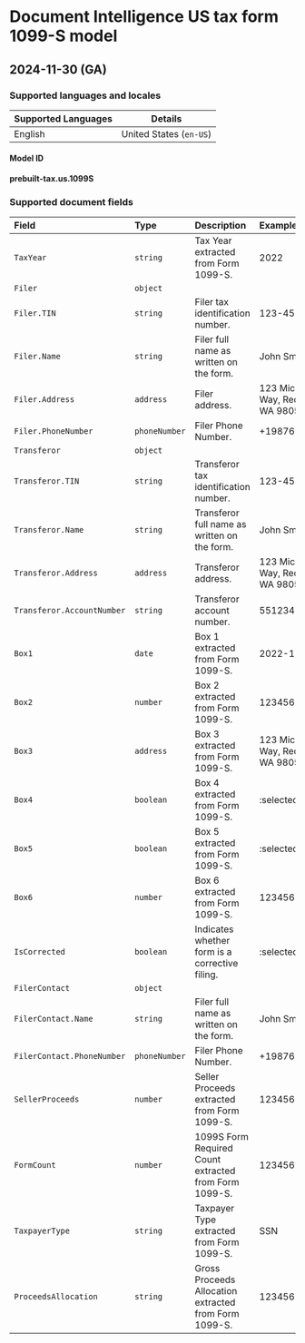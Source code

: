 # Document Intelligence US tax form 1099-S model

## 2024-11-30 (GA)

### Supported languages and locales

| Supported Languages | Details |
|:--------------------|:-------:|
|English|United States (`en-US`)|

#### Model ID

**prebuilt-tax.us.1099S**

### Supported document fields

| Field | Type | Description | Example |
|:------|:-----|:------------|:--------|
|`TaxYear`|`string`|Tax Year extracted from Form 1099-S.|2022|
|`Filer`|`object`|||
|`Filer.TIN`|`string`|Filer tax identification number.|123-45-6789|
|`Filer.Name`|`string`|Filer full name as written on the form.|John Smith|
|`Filer.Address`|`address`|Filer address.|123 Microsoft Way, Redmond WA 98052|
|`Filer.PhoneNumber`|`phoneNumber`|Filer Phone Number.|+19876543210|
|`Transferor`|`object`|||
|`Transferor.TIN`|`string`|Transferor tax identification number.|123-45-6789|
|`Transferor.Name`|`string`|Transferor full name as written on the form.|John Smith|
|`Transferor.Address`|`address`|Transferor address.|123 Microsoft Way, Redmond WA 98052|
|`Transferor.AccountNumber`|`string`|Transferor account number.|55123456789|
|`Box1`|`date`|Box 1 extracted from Form 1099-S.|2022-12-31|
|`Box2`|`number`|Box 2 extracted from Form 1099-S.|123456|
|`Box3`|`address`|Box 3 extracted from Form 1099-S.|123 Microsoft Way, Redmond WA 98052|
|`Box4`|`boolean`|Box 4 extracted from Form 1099-S.|:selected:|
|`Box5`|`boolean`|Box 5 extracted from Form 1099-S.|:selected:|
|`Box6`|`number`|Box 6 extracted from Form 1099-S.|123456|
|`IsCorrected`|`boolean`|Indicates whether form is a corrective filing.|:selected:|
|`FilerContact`|`object`|||
|`FilerContact.Name`|`string`|Filer full name as written on the form.|John Smith|
|`FilerContact.PhoneNumber`|`phoneNumber`|Filer Phone Number.|+19876543210|
|`SellerProceeds`|`number`|Seller Proceeds extracted from Form 1099-S.|123456|
|`FormCount`|`number`|1099S Form Required Count extracted from Form 1099-S.|123456|
|`TaxpayerType`|`string`|Taxpayer Type extracted from Form 1099-S.|SSN|
|`ProceedsAllocation`|`string`|Gross Proceeds Allocation extracted from Form 1099-S.|123456|